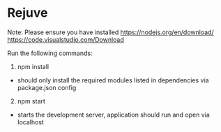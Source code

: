 # Rejuve

Note: Please ensure you have installed https://nodejs.org/en/download/
https://code.visualstudio.com/Download

Run the following commands:
1) npm install
- should only install the required modules listed in dependencies via package.json config
2) npm start
- starts the development server, application should run and open via localhost



